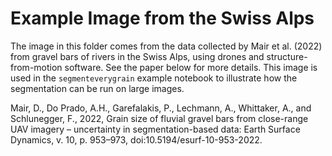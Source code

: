 # Example Image from the Swiss Alps

The image in this folder comes from the data collected by Mair et al. (2022) from gravel bars of rivers in the Swiss Alps, using drones and structure-from-motion software. See the paper below for more details. This image is used in the `segmenteverygrain` example notebook to illustrate how the segmentation can be run on large images.

Mair, D., Do Prado, A.H., Garefalakis, P., Lechmann, A., Whittaker, A., and Schlunegger, F., 2022, Grain size of fluvial gravel bars from close-range UAV imagery – uncertainty in segmentation-based data: Earth Surface Dynamics, v. 10, p. 953–973, doi:10.5194/esurf-10-953-2022.
